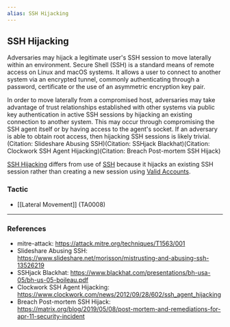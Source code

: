 ```yaml
---
alias: SSH Hijacking
---
```


## SSH Hijacking

Adversaries may hijack a legitimate user's SSH session to move laterally within an environment. Secure Shell (SSH) is a standard means of remote access on Linux and macOS systems. It allows a user to connect to another system via an encrypted tunnel, commonly authenticating through a password, certificate or the use of an asymmetric encryption key pair.

In order to move laterally from a compromised host, adversaries may take advantage of trust relationships established with other systems via public key authentication in active SSH sessions by hijacking an existing connection to another system. This may occur through compromising the SSH agent itself or by having access to the agent's socket. If an adversary is able to obtain root access, then hijacking SSH sessions is likely trivial.(Citation: Slideshare Abusing SSH)(Citation: SSHjack Blackhat)(Citation: Clockwork SSH Agent Hijacking)(Citation: Breach Post-mortem SSH Hijack)

[SSH Hijacking](https://attack.mitre.org/techniques/T1563/001) differs from use of [SSH](https://attack.mitre.org/techniques/T1021/004) because it hijacks an existing SSH session rather than creating a new session using [Valid Accounts](https://attack.mitre.org/techniques/T1078).


### Tactic

- [[Lateral Movement]] (TA0008)


---
### References

- mitre-attack: https://attack.mitre.org/techniques/T1563/001
- Slideshare Abusing SSH: https://www.slideshare.net/morisson/mistrusting-and-abusing-ssh-13526219
- SSHjack Blackhat: https://www.blackhat.com/presentations/bh-usa-05/bh-us-05-boileau.pdf
- Clockwork SSH Agent Hijacking: https://www.clockwork.com/news/2012/09/28/602/ssh_agent_hijacking
- Breach Post-mortem SSH Hijack: https://matrix.org/blog/2019/05/08/post-mortem-and-remediations-for-apr-11-security-incident
